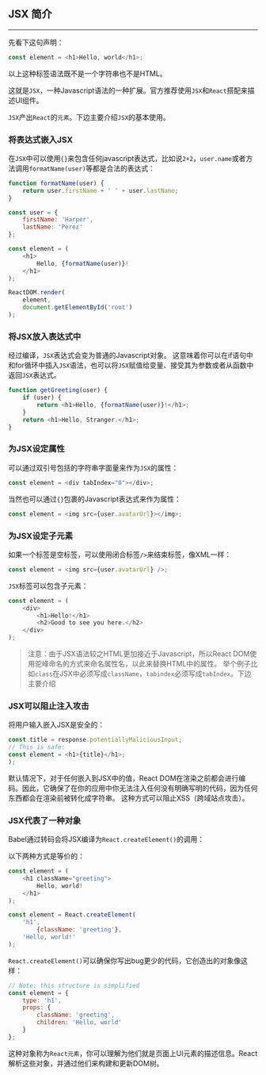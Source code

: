 ## JSX 简介
---
先看下这句声明：
```javascript
const element = <h1>Hello, world</h1>;
```
以上这种标签语法既不是一个字符串也不是HTML。

这就是`JSX`，一种Javascript语法的一种扩展。官方推荐使用`JSX`和`React`搭配来描述UI组件。

`JSX`产出`React`的`元素`。下边主要介绍`JSX`的基本使用。

### 将表达式嵌入JSX

在`JSX`中可以使用`{}`来包含任何javascript表达式，比如说`2+2`，`user.name`或者方法调用`formatName(user)`等都是合法的表达式：

```javascript
function formatName(user) {
    return user.firstName + ' ' + user.lastName;
}

const user = {
    firstName: 'Harper',
    lastName: 'Perez'
};

const element = (
    <h1>
        Hello, {formatName(user)}!
    </h1>
);

ReactDOM.render(
    element,
    document.getElementById('root')
);
```

### 将JSX放入表达式中

经过编译，`JSX`表达式会变为普通的Javascript对象。
这意味着你可以在if语句中和for循环中插入`JSX`语法，也可以将`JSX`赋值给变量、接受其为参数或者从函数中返回`JSX`表达式。
```javascript
function getGreeting(user) {
    if (user) {
        return <h1>Hello, {formatName(user)}!</h1>;
    }
    return <h1>Hello, Stranger.</h1>;
}
```
### 为JSX设定属性

可以通过双引号包括的字符串字面量来作为`JSX`的属性：

```javascript
const element = <div tabIndex="0"></div>;
```

当然也可以通过`{}`包裹的Javascript表达式来作为属性：

```javascript
const element = <img src={user.avatarUrl}></img>;
```

### 为JSX设定子元素

如果一个标签是空标签，可以使用闭合标签`/>`来结束标签，像XML一样：

```javascript
const element = <img src={user.avatarUrl} />;
```

`JSX`标签可以包含子元素：

```javascript
const element = (
    <div>
        <h1>Hello!</h1>
        <h2>Good to see you here.</h2>
    </div>
);
```
> 注意：由于JSX语法较之HTML更加接近于Javascript，所以React DOM使用驼峰命名的方式来命名属性名，以此来替换HTML中的属性。
> 举个例子比如`class`在JSX中必须写成`className`，`tabindex`必须写成`tabIndex`。下边主要介绍

### JSX可以阻止注入攻击

将用户输入嵌入JSX是安全的：

```javascript
const title = response.potentiallyMaliciousInput;
// This is safe:
const element = <h1>{title}</h1>;
);
```

默认情况下，对于任何嵌入到JSX中的值，React DOM在渲染之前都会进行编码。因此，它确保了在你的应用中你无法注入任何没有明确写明的代码，因为任何东西都会在渲染前被转化成字符串。
这种方式可以阻止XSS（跨域站点攻击）。

### JSX代表了一种对象

Babel通过转码会将JSX编译为`React.createElement()`的调用：

以下两种方式是等价的：

```javascript
const element = (
    <h1 className="greeting">
        Hello, world!
    </h1>
);
```

```javascript
const element = React.createElement(
    'h1',
        {className: 'greeting'},
    'Hello, world!'
);
```

`React.createElement()`可以确保你写出bug更少的代码，它创造出的对象像这样：

```javascript
// Note: this structure is simplified
const element = {
    type: 'h1',
    props: {
        className: 'greeting',
        children: 'Hello, world'
    }
};
```

这种对象称为`React元素`，你可以理解为他们就是页面上UI元素的描述信息。React解析这些对象，并通过他们来构建和更新DOM树。 























